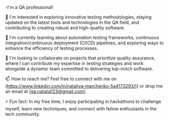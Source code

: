 -I'm a QA professional!

👀 I'm interested in exploring innovative testing methodologies, staying updated on the latest tools and technologies in the QA field, and contributing to creating robust and high-quality software.

🌱 I'm currently learning about automation testing frameworks, continuous integration/continuous deployment (CI/CD) pipelines, and exploring ways to enhance the efficiency of testing processes.

💞️ I'm looking to collaborate on projects that prioritize quality assurance, where I can contribute my expertise in testing strategies and work alongside a dynamic team committed to delivering top-notch software.

📫 How to reach me? Feel free to connect with me on (https://www.linkedin.com/in/nataliya-marchenko-5a4173293/)] or drop me an email at [qa.natalia123@gmail.com].

⚡ Fun fact: In my free time, I enjoy participating in hackathons to challenge myself, learn new techniques, and connect with fellow enthusiasts in the tech community.








